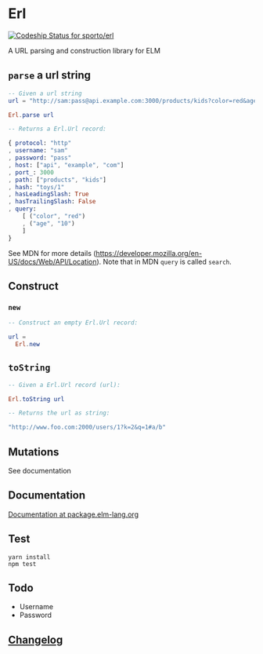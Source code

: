 # Erl

[ ![Codeship Status for sporto/erl](https://codeship.com/projects/74c708d0-6c07-0133-ba44-0e105eb8924a/status?branch=master)](https://codeship.com/projects/115393)

A URL parsing and construction library for ELM

## `parse` a url string

```elm
-- Given a url string
url = "http://sam:pass@api.example.com:3000/products/kids?color=red&age=10#toys/1"

Erl.parse url 

-- Returns a Erl.Url record:

{ protocol: "http"
, username: "sam"
, password: "pass"
, host: ["api", "example", "com"]
, port_: 3000
, path: ["products", "kids"]
, hash: "toys/1"
, hasLeadingSlash: True
, hasTrailingSlash: False
, query: 
    [ ("color", "red")
    , ("age", "10")
    ]
}
```

See MDN for more details (https://developer.mozilla.org/en-US/docs/Web/API/Location). Note that in MDN `query` is called `search`.

## Construct

### `new`

```elm
-- Construct an empty Erl.Url record:

url = 
  Erl.new
```

## `toString`

```elm
-- Given a Erl.Url record (url):

Erl.toString url 

-- Returns the url as string:

"http://www.foo.com:2000/users/1?k=2&q=1#a/b"
```

## Mutations

See documentation

## Documentation

[Documentation at package.elm-lang.org](http://package.elm-lang.org/packages/sporto/erl/latest/Erl)

## Test

```
yarn install
npm test
```

## Todo

- Username
- Password

## [Changelog](https://github.com/sporto/erl/blob/master/changelog.md)
